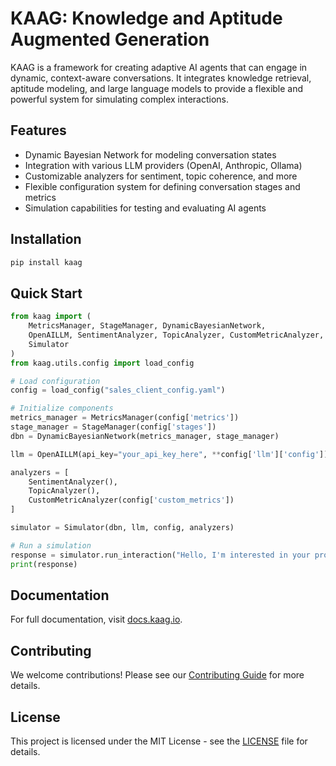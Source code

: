 # KAAG: Knowledge and Aptitude Augmented Generation

KAAG is a framework for creating adaptive AI agents that can engage in dynamic, context-aware conversations. It integrates knowledge retrieval, aptitude modeling, and large language models to provide a flexible and powerful system for simulating complex interactions.

## Features

- Dynamic Bayesian Network for modeling conversation states
- Integration with various LLM providers (OpenAI, Anthropic, Ollama)
- Customizable analyzers for sentiment, topic coherence, and more
- Flexible configuration system for defining conversation stages and metrics
- Simulation capabilities for testing and evaluating AI agents

## Installation

```bash
pip install kaag
```

## Quick Start

```python
from kaag import (
    MetricsManager, StageManager, DynamicBayesianNetwork,
    OpenAILLM, SentimentAnalyzer, TopicAnalyzer, CustomMetricAnalyzer,
    Simulator
)
from kaag.utils.config import load_config

# Load configuration
config = load_config("sales_client_config.yaml")

# Initialize components
metrics_manager = MetricsManager(config['metrics'])
stage_manager = StageManager(config['stages'])
dbn = DynamicBayesianNetwork(metrics_manager, stage_manager)

llm = OpenAILLM(api_key="your_api_key_here", **config['llm']['config'])

analyzers = [
    SentimentAnalyzer(),
    TopicAnalyzer(),
    CustomMetricAnalyzer(config['custom_metrics'])
]

simulator = Simulator(dbn, llm, config, analyzers)

# Run a simulation
response = simulator.run_interaction("Hello, I'm interested in your product.")
print(response)
```

## Documentation

For full documentation, visit [docs.kaag.io](https://docs.kaag.io).

## Contributing

We welcome contributions! Please see our [Contributing Guide](CONTRIBUTING.md) for more details.

## License

This project is licensed under the MIT License - see the [LICENSE](LICENSE) file for details.